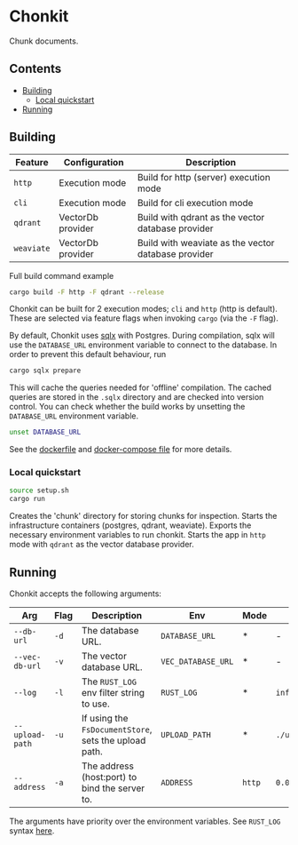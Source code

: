 # Chonkit

Chunk documents.

## Contents

- [Building](#building)
  - [Local quickstart](#local-quickstart)
- [Running](#running)

## Building

| Feature    | Configuration     | Description                                         |
| ---------- | ----------------- | --------------------------------------------------- |
| `http`     | Execution mode    | Build for http (server) execution mode              |
| `cli`      | Execution mode    | Build for cli execution mode                        |
| `qdrant`   | VectorDb provider | Build with qdrant as the vector database provider   |
| `weaviate` | VectorDb provider | Build with weaviate as the vector database provider |

Full build command example

```bash
cargo build -F http -F qdrant --release
```

Chonkit can be built for 2 execution modes; `cli` and `http` (http is default).
These are selected via feature flags when invoking `cargo` (via the `-F` flag).

By default, Chonkit uses [sqlx](https://github.com/launchbadge/sqlx) with Postgres.
During compilation, sqlx will use the `DATABASE_URL` environment variable to connect to the database.
In order to prevent this default behaviour, run

```bash
cargo sqlx prepare
```

This will cache the queries needed for 'offline' compilation. The cached queries are stored in the `.sqlx`
directory and are checked into version control. You can check whether the build works by unsetting
the `DATABASE_URL` environment variable.

```bash
unset DATABASE_URL
```

See the [dockerfile](Dockerfile) and [docker-compose file](docker-compose.yml) for more details.

### Local quickstart

```bash
source setup.sh
cargo run
```

Creates the 'chunk' directory for storing chunks for inspection.
Starts the infrastructure containers (postgres, qdrant, weaviate).
Exports the necessary environment variables to run chonkit.
Starts the app in `http` mode with `qdrant` as the vector database provider.

## Running

Chonkit accepts the following arguments:

| Arg             | Flag | Description                                           | Env                | Mode   | Default                               |
| --------------- | ---- | ----------------------------------------------------- | ------------------ | ------ | ------------------------------------- |
| `--db-url`      | `-d` | The database URL.                                     | `DATABASE_URL`     | \*     | -                                     |
| `--vec-db-url`  | `-v` | The vector database URL.                              | `VEC_DATABASE_URL` | \*     | -                                     |
| `--log`         | `-l` | The `RUST_LOG` env filter string to use.              | `RUST_LOG`         | \*     | `info,h2=off,lopdf=off,chonkit=debug` |
| `--upload-path` | `-u` | If using the `FsDocumentStore`, sets the upload path. | `UPLOAD_PATH`      | \*     | `./upload`                            |
| `--address`     | `-a` | The address (host:port) to bind the server to.        | `ADDRESS`          | `http` | `0.0.0.0:42069`                       |

The arguments have priority over the environment variables.
See `RUST_LOG` syntax [here](https://rust-lang-nursery.github.io/rust-cookbook/development_tools/debugging/config_log.html#configure-logging).
